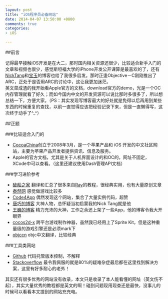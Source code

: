 ```yaml
---
layout: post
title: "iOS程序员必备网站"
date: 2014-04-07 13:50:00 +0800
comments: true
categories: 
- iOS

---
```

##前言

记得最早接触iOS开发是在大二，那时国内相关资源还很少，比较适合新手入门的文章和视频也很少，感觉斯坦福大学的iPhone开发公开课算是最喜欢的了，还有[NickTang](http://blog.csdn.net/nicktang)和[宝玉](http://www.cnblogs.com/dotey/)的博客也给了我很多启发。那时正逢Objective－C刚刚推出了ARC，正处于是否用ARC的讨论中，这让我更加迷茫。  
英文菜成渣的我开始看Apple官方的文档，download官方的demo，光是一个OC内存管理就看了好久；而如今国内中文的开发资源可以说比那时多很多了，所以想总结一下，方便大家。（PS：其实发现写博客最大的好处就是免得以后再用到某些东西的时候重复的查找，以前一直觉得应该把经验记录下来，但是一直懒得写，这次终于动手了^_^） 
<!-- more-->
 
##正题

###比较适合入门的 

+ [CocoaChina](http://www.cocoachina.com/)创立于2008年3月，是一个苹果产品和 iOS 开发的中文社区网站，主要为苹果产品开发者提供资讯、信息及服务。  
+ Apple的官方文档，尤其是关于人机界面设计的和OC的，网址不固定，XCode中可以查看。（这里还建议使用Dash管理API文档）  

###学习进阶参考
 
+ [破船之家](http://beyondvincent.com) 翻译和汇总了很多来自[Ray](http://www.raywenderlich.com)的教程，很经典实用，也有大量原创文章  
+ [泰然网](http://www.ityran.com) 感觉做游戏比较多  
+ [Code4App](http://code4app.com/) 偶然发现这个网站，集合了大量实例代码，超赞
+ [唐巧的博客](http://blog.devtang.com/) 大神人物，总怀疑当初启蒙我的Nick Tang就是他
+ [王巍的博客](http://onevcat.com) 精力充沛的大神，工作之余还上架了一些App，他的博客令我大开眼界
+ [cocos2d-x](http://www.cocos2d-x.org) 跨平台游戏制作神器，虽然我已经用上了Sprite Kit，但是这种重量级的游戏引擎还是必须mark下  
+ [objccn](http://objccn.io) objc中文翻译，比较经典

###工具类网站

+ [Github](https://github.com/) 代码托管版本控制，不解释
+ [Stackoverflow](http://stackoverflow.com/) 最令我佩服的就是80%的疑难杂症最后都在这里找到解决方案，这里有好多耐心的老外！

其实还有很多优秀的网站没有收录，本文只是收录了本人能看懂的网址（英文伤不起），其实大量优秀的教程都是英文的啊！碰到问题现用现查还是最快，没事儿的时候可以看看本文提到的网站充充电。





